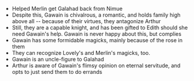 - Helped Merlin get Galahad back from Nimue
- Despite this, Gawain is chivalrous, a romantic, and holds family high above all -- because of their virtues, they antagonize Arthur
- Still, they are a capable knight, and has been gifted to Edith should she need Gawain's help. Gawain is never happy about this, but complies
- Gawain has some formidable magicks, mainly because of the rose in them
- They can recognize Lovely's and Merlin's magicks, too.
- Gawain is an uncle-figure to Galahad
- Arthur is aware of Gawain's flimsy opinion on eternal servitude, and opts to just send them to do errands